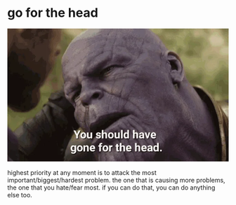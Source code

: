 # go for the head
![go for the head](../assets/go-for-the-head.gif)

highest priority at any moment is to attack the most important/biggest/hardest problem. the one that is causing more problems, the one that you hate/fear most. if you can do that, you can do anything else too.